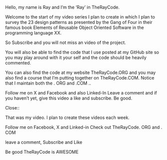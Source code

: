 Hello, my name is Ray and I’m the ‘Ray’ in TheRayCode.

Welcome to the start of my video series I plan to create in which I plan to survey the 23 design patterns as presented by the Gang of Four
 in their famous book Elements of Reusable  Object Oriented Software in the programming language XX.

So Subscribe and you will not miss an video of the project.

You will also be able to find the code that I use posted at my GitHub site so you may play around with it your self and the code should be heavily commented.

You can also find the code at my website TheRayCode.ORG 
and you may also find a course that I’m putting together on TheRayCode.COM. Notice that I maintain both the . ORG and .COM ..

Follow me on X and Facebook and also Linked-In
Leave a comment and if you haven’t yet, give this video a like and subscribe.
Be good.
 
 
 Close::
 
 That was my video. I plan to create these videos each week.

Follow me on Facebook, X and Linked-in 
Check out TheRayCode. ORG and . COM

leave a comment, Subscribe and Like

Be good TheRayCode is AWESOME
